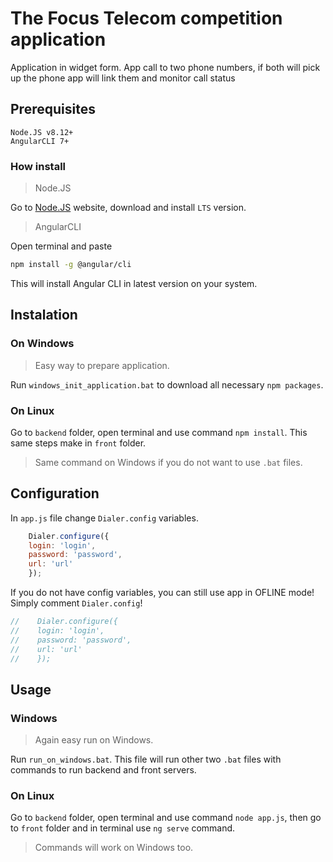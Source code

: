 # The Focus Telecom competition application

Application in widget form. App call to two phone numbers, if both will pick up the phone app will link them and monitor call status

## Prerequisites

```
Node.JS v8.12+
AngularCLI 7+
```

### How install
> Node.JS

Go to [Node.JS](https://nodejs.org/en/) website, download and install `LTS` version.

> AngularCLI

Open terminal and paste
```bash 
npm install -g @angular/cli
```
This will install Angular CLI in latest version on your system.

## Instalation

### On Windows 
> Easy way to prepare application.

Run `windows_init_application.bat` to download all necessary `npm packages`.

### On Linux
Go to `backend` folder, open terminal and use command `npm install`.
This same steps make in `front` folder.

> Same command on Windows if you do not want to use `.bat` files.

## Configuration
In `app.js` file change `Dialer.config` variables.
```javascript
    Dialer.configure({
    login: 'login',
    password: 'password',
    url: 'url'
    });
```
If you do not have config variables, you can still use app in OFLINE mode!
Simply comment `Dialer.config`!
```javascript
//    Dialer.configure({
//    login: 'login',
//    password: 'password',
//    url: 'url'
//    });
```

## Usage

### Windows
> Again easy run on Windows.

Run `run_on_windows.bat`. This file will run other two `.bat` files with commands to run backend and front servers.

### On Linux
Go to `backend` folder, open terminal and use command `node app.js`, then go to `front` folder and in terminal use `ng serve` command.

> Commands will work on Windows too.


